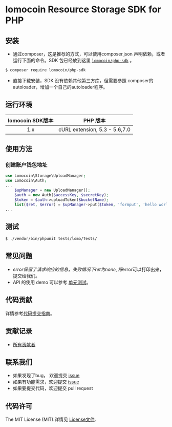 # lomocoin Resource Storage SDK for PHP

## 安装

* 通过composer，这是推荐的方式，可以使用composer.json 声明依赖，或者运行下面的命令。SDK 包已经放到这里 [`lomocoin/php-sdk`][install-packagist] 。
```bash
$ composer require lomocoin/php-sdk
```
* 直接下载安装，SDK 没有依赖其他第三方库，但需要参照 composer的autoloader，增加一个自己的autoloader程序。

## 运行环境

| lomocoin SDK版本 | PHP 版本 |
|:--------------------:|:---------------------------:|
|          1.x         |  cURL extension,   5.3 - 5.6,7.0 |

## 使用方法

### 创建账户钱包地址
```php
use Lomocoin\Storage\UploadManager;
use Lomocoin\Auth;
...
    $upManager = new UploadManager();
    $auth = new Auth($accessKey, $secretKey);
    $token = $auth->uploadToken($bucketName);
    list($ret, $error) = $upManager->put($token, 'formput', 'hello world');
...
```

## 测试

``` bash
$ ./vendor/bin/phpunit tests/lomo/Tests/
```

## 常见问题

- $error保留了请求响应的信息，失败情况下ret 为none, 将$error可以打印出来，提交给我们。
- API 的使用 demo 可以参考 [单元测试](https://github.com/lomocoin/php-sdk/blob/master/tests)。

## 代码贡献

详情参考[代码提交指南](https://github.com/lomocoin/php-sdk/blob/master/CONTRIBUTING.md)。

## 贡献记录

- [所有贡献者](https://github.com/lomocoin/php-sdk/contributors)

## 联系我们
 
- 如果发现了bug， 欢迎提交 [issue](https://github.com/lomocoin/php-sdk/issues)
- 如果有功能需求，欢迎提交 [issue](https://github.com/lomocoin/php-sdk/issues)
- 如果要提交代码，欢迎提交 pull request

## 代码许可

The MIT License (MIT).详情见 [License文件](https://github.com/lomocoin/php-sdk/blob/master/LICENSE).

[packagist]: http://packagist.org
[install-packagist]: https://packagist.org/packages/lomocoin/php-sdk
